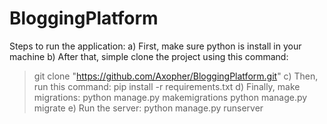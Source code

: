 # BloggingPlatform
Steps to run the application:
a) First, make sure python is install in your machine
b) After that, simple clone the project using this command:
   >git clone "https://github.com/Axopher/BloggingPlatform.git"
c) Then, run this command:
   >pip install -r requirements.txt
d) Finally, make migrations:
   >python manage.py makemigrations
   >python manage.py migrate
e) Run the server:
   >python manage.py runserver

